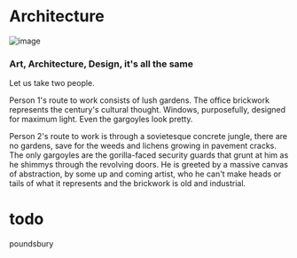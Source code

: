 # Architecture

![image](ugly_church.avif)

### Art, Architecture, Design, it's all the same 

Let us take two people.

Person 1's route to work consists of lush gardens. The office brickwork represents the century's cultural thought. Windows, purposefully, designed for maximum light. Even the gargoyles look pretty.

Person 2's route to work is through a sovietesque concrete jungle, there are no gardens, save for the weeds and lichens growing in pavement cracks. The only gargoyles are the gorilla-faced security guards that grunt at him as he shimmys through the revolving doors. He is greeted by a massive canvas of abstraction, by some up and coming artist, who he can't make heads or tails of what it represents and the brickwork is old and industrial.

# todo 

poundsbury
